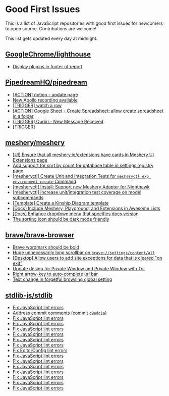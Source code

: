 # Good First Issues

This is a list of JavaScript repositories with good first issues for newcomers to open source. Contributions are welcome!

This list gets updated every day at midnight.

## [GoogleChrome/lighthouse](https://github.com/GoogleChrome/lighthouse)

- [Display plugins in footer of report](https://github.com/GoogleChrome/lighthouse/issues/9934)

## [PipedreamHQ/pipedream](https://github.com/PipedreamHQ/pipedream)

- [[ACTION] notion - update page](https://github.com/PipedreamHQ/pipedream/issues/16697)
- [New Apollo recording available](https://github.com/PipedreamHQ/pipedream/issues/16725)
- [[TRIGGER] watch a row](https://github.com/PipedreamHQ/pipedream/issues/16656)
- [[ACTION] Google Sheet - Create Spreadsheet: allow create spreadsheet in a folder](https://github.com/PipedreamHQ/pipedream/issues/16643)
- [[TRIGGER] Quriiri - New Message Received](https://github.com/PipedreamHQ/pipedream/issues/16535)
- [[TRIGGER]](https://github.com/PipedreamHQ/pipedream/issues/16530)

## [meshery/meshery](https://github.com/meshery/meshery)

- [[UI] Ensure that all meshery.io/extensions have cards in Meshery UI Extensions page](https://github.com/meshery/meshery/issues/13623)
- [Add support for sort by count for database table in settings registry page](https://github.com/meshery/meshery/issues/13958)
- [[mesheryctl] Create Unit and Integration Tests for `mesheryctl exp environment create` Command](https://github.com/meshery/meshery/issues/12138)
- [[mesheryctl] Install: Support new Meshery Adapter for Nighthawk](https://github.com/meshery/meshery/issues/10371)
- [[mesheryctl] increase unit/integration test coverage on model subcommands](https://github.com/meshery/meshery/issues/14042)
- [[Template] Create a Kinship Diagram template](https://github.com/meshery/meshery/issues/12452)
- [[Docs] Include Meshery, Playground, and Extensions in Awesome Lists](https://github.com/meshery/meshery/issues/13426)
- [[Docs] Enhance dropdown menu that specifies docs version](https://github.com/meshery/meshery/issues/9227)
- [The sorting icon should be dark mode friendly](https://github.com/meshery/meshery/issues/13306)

## [brave/brave-browser](https://github.com/brave/brave-browser)

- [Brave wordmark should be bold](https://github.com/brave/brave-browser/issues/41637)
- [Huge unnecessarily long scrollbar on `brave://settings/content/all`](https://github.com/brave/brave-browser/issues/44696)
- [[Desktop] Allow users to add site exceptions for data that is cleared "on exit"](https://github.com/brave/brave-browser/issues/10493)
- [Update design for Private Window and Private Window with Tor](https://github.com/brave/brave-browser/issues/44909)
- [Right arrow-key to auto-complete url bar](https://github.com/brave/brave-browser/issues/44927)
- [Text change in forgetful browsing global setting](https://github.com/brave/brave-browser/issues/30163)

## [stdlib-js/stdlib](https://github.com/stdlib-js/stdlib)

- [Fix JavaScript lint errors](https://github.com/stdlib-js/stdlib/issues/7050)
- [Address commit comments (commit `c9edc1a`)](https://github.com/stdlib-js/stdlib/issues/7049)
- [Fix JavaScript lint errors](https://github.com/stdlib-js/stdlib/issues/7031)
- [Fix JavaScript lint errors](https://github.com/stdlib-js/stdlib/issues/7024)
- [Fix JavaScript lint errors](https://github.com/stdlib-js/stdlib/issues/7019)
- [Fix JavaScript lint errors](https://github.com/stdlib-js/stdlib/issues/7011)
- [Fix JavaScript lint errors](https://github.com/stdlib-js/stdlib/issues/6603)
- [Fix JavaScript lint errors](https://github.com/stdlib-js/stdlib/issues/7003)
- [Fix EditorConfig lint errors](https://github.com/stdlib-js/stdlib/issues/7002)
- [Fix JavaScript lint errors](https://github.com/stdlib-js/stdlib/issues/6993)
- [Fix JavaScript lint errors](https://github.com/stdlib-js/stdlib/issues/6976)
- [Fix JavaScript lint errors](https://github.com/stdlib-js/stdlib/issues/6956)
- [Fix JavaScript lint errors](https://github.com/stdlib-js/stdlib/issues/6704)
- [Fix JavaScript lint errors](https://github.com/stdlib-js/stdlib/issues/6716)
- [Fix JavaScript lint errors](https://github.com/stdlib-js/stdlib/issues/6826)
- [Fix JavaScript lint errors](https://github.com/stdlib-js/stdlib/issues/6762)

